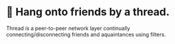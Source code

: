 # 🧵 Hang onto friends by a thread.

Thread _is_ a peer-to-peer network layer continually connecting/disconnecting friends and aquaintances using filters.
